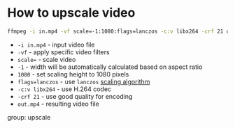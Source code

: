 # How to upscale video

```bash
ffmpeg -i in.mp4 -vf scale=-1:1080:flags=lanczos -c:v libx264 -crf 21 out.mp4
```

- `-i in.mp4` - input video file
- `-vf` - apply specific video filters
- `scale=` - scale video
- `-1` - width will be automatically calculated based on aspect ratio
- `1080` - set scaling height to 1080 pixels
- `flags=lanczos` - use `lanczos` [scaling algorithm](https://ffmpeg.org/ffmpeg-scaler.html)
- `-c:v libx264` - use H.264 codec
- `-crf 21` - use good quality for encoding
- `out.mp4` - resulting video file

group: upscale


